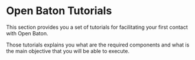# Open Baton Tutorials

This section provides you a set of tutorials for facilitating your first contact with Open Baton. 

Those tutorials explains you what are the required components and what is the main objective that you will be able to execute.